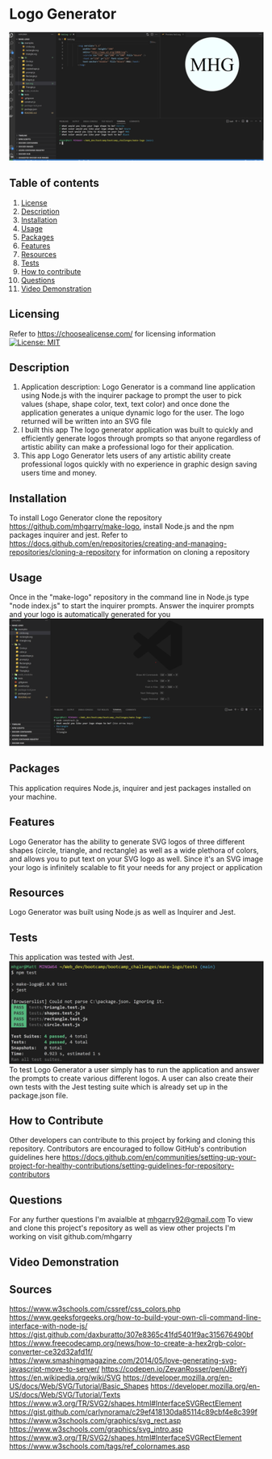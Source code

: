 # Logo Generator
![Logo Preview][Logo Preview]

## Table of contents
1. [License](#licensing)
2. [Description](#description)
3. [Installation](#installation)
4. [Usage](#usage)
5. [Packages](#packages)
6. [Features](#features)
7. [Resources](#resources)
8. [Tests](#tests)
9. [How to contribute](#how-to-contribute)
10. [Questions](#questions)
11. [Video Demonstration](#video-demonstration)
## Licensing
Refer to <https://choosealicense.com/> for licensing information
[![License: MIT](https://img.shields.io/badge/License-MIT-yellow.svg)](https://opensource.org/licenses/MIT)
## Description

1. Application description: Logo Generator is a command line application using Node.js with the inquirer package to prompt the user to pick values (shape, shape color, text, text color) and once done the application generates a unique dynamic logo for the user. The logo returned will be written into an SVG file 
2. I built this app The logo generator application was built to quickly and efficiently generate logos through prompts so that anyone regardless of artistic ability can make a professional logo for their application. 
3. This app Logo Generator lets users of any artistic ability create professional logos quickly with no experience in graphic design saving users time and money.
## Installation

To install Logo Generator clone the repository https://github.com/mhgarry/make-logo, install Node.js and the npm packages inquirer and jest. Refer to https://docs.github.com/en/repositories/creating-and-managing-repositories/cloning-a-repository for information on cloning a repository

## Usage

Once in the "make-logo" repository in the command line in Node.js type "node index.js" to start the inquirer prompts. Answer the inquirer prompts and your logo is automatically generated for you
![Starting Prompt][Starting Prompt]
## Packages

 This application requires Node.js, inquirer and jest packages installed on your machine.

## Features

Logo Generator has the ability to generate SVG logos of three different shapes (circle, triangle, and rectangle) as well as a wide plethora of colors, and allows you to put text on your SVG logo as well. Since it's an SVG image your logo is infinitely scalable to fit your needs for any project  or application

## Resources

Logo Generator was built using Node.js as well as Inquirer and Jest.

## Tests
This application was tested with Jest. 
![tests][Tests]
To test Logo Generator a user simply has to run the application and answer the prompts to create various different logos. A user can also  create their own tests with the Jest testing suite which is already set up in the package.json file.

## How to Contribute

Other developers can contribute to this project by forking and cloning this repository. Contributors are encouraged to follow GitHub's contribution guidelines here https://docs.github.com/en/communities/setting-up-your-project-for-healthy-contributions/setting-guidelines-for-repository-contributors

## Questions

For any further questions I'm avaialble at mhgarry92@gmail.com
To view and clone this project's repository as well as view other projects I'm working on visit github.com/mhgarry

## Video Demonstration


## Sources
https://www.w3schools.com/cssref/css_colors.php
https://www.geeksforgeeks.org/how-to-build-your-own-cli-command-line-interface-with-node-js/
https://gist.github.com/daxburatto/307e8365c41fd5401f9ac315676490bf
https://www.freecodecamp.org/news/how-to-create-a-hex2rgb-color-converter-ce32d32afd1f/
https://www.smashingmagazine.com/2014/05/love-generating-svg-javascript-move-to-server/
https://codepen.io/ZevanRosser/pen/JBreYj
https://en.wikipedia.org/wiki/SVG
https://developer.mozilla.org/en-US/docs/Web/SVG/Tutorial/Basic_Shapes
https://developer.mozilla.org/en-US/docs/Web/SVG/Tutorial/Texts
https://www.w3.org/TR/SVG2/shapes.html#InterfaceSVGRectElement
https://gist.github.com/carlynorama/c29ef418130da85114c89cbf4e8c399f
https://www.w3schools.com/graphics/svg_rect.asp
https://www.w3schools.com/graphics/svg_intro.asp
https://www.w3.org/TR/SVG2/shapes.html#InterfaceSVGRectElement
https://www.w3schools.com/tags/ref_colornames.asp


[Logo Preview]: images/logo-preview.png
[Tests]: images/logo-tests.png
[Starting Prompt]: images/svgbeginningprompt.png
